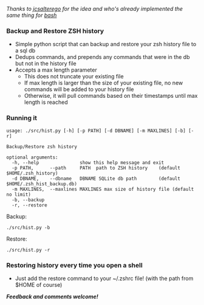 *Thanks to [jcsalterego](https://github.com/jcsalterego) for the idea and who's already implemented the same thing for [bash](https://github.com/jcsalterego/historian)*

### Backup and Restore ZSH history

- Simple python script that can backup and restore your zsh history file to a sql db
- Dedups commands, and prepends any commands that were in the db but not in the history file
- Accepts a max length parameter
    - This does not truncate your existing file
    - If max length is larger than the size of your existing file, no new commands will be added to your history file
    - Otherwise, it will pull commands based on their timestamps until max length is reached

### Running it

```
usage: ./src/hist.py [-h] [-p PATH] [-d DBNAME] [-m MAXLINES] [-b] [-r]

Backup/Restore zsh history

optional arguments:
  -h, --help               show this help message and exit
  -p PATH,      --path     PATH  path to ZSH history    (default $HOME/.zsh_history)
  -d DBNAME,    --dbname   DBNAME SQLite db path        (default $HOME/.zsh_hist_backup.db)
  -m MAXLINES,  --maxlines MAXLINES max size of history file (default no limit)
  -b, --backup
  -r, --restore
```

Backup:

```
./src/hist.py -b
```

Restore:
```
./src/hist.py -r
```

### Restoring history every time you open a shell

- Just add the restore command to your ~/.zshrc file! (with the path from $HOME of course)


***Feedback and comments welcome!***
